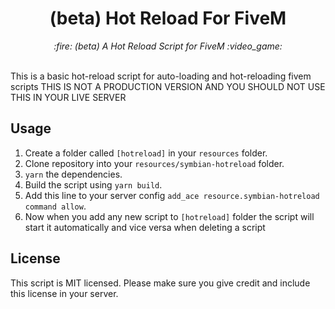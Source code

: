 <h1 align="center">(beta) Hot Reload For FiveM</h1>

<p align="center">
  <i>:fire: (beta) A Hot Reload Script for FiveM :video_game:</i>
  <br>
  <br>
</p>

This is a basic hot-reload script for auto-loading and hot-reloading fivem scripts
THIS IS NOT A PRODUCTION VERSION AND YOU SHOULD NOT USE THIS IN YOUR LIVE SERVER

## Usage

1. Create a folder called `[hotreload]` in your `resources` folder.
2. Clone repository into your `resources/symbian-hotreload` folder.
3. `yarn` the dependencies.
4. Build the script using `yarn build`.
5. Add this line to your server config `add_ace resource.symbian-hotreload command allow`.
6. Now when you add any new script to `[hotreload]` folder the script will start it automatically and vice versa when deleting a script

## License

This script is MIT licensed. Please make sure you give credit and include this license in your server.
